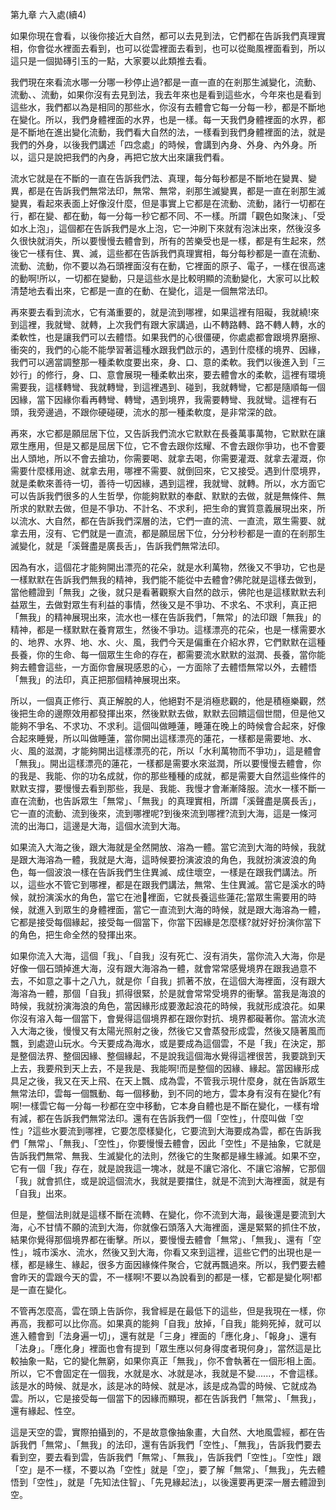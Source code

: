 第九章 六入處(續4)



如果你現在會看，以後你接近大自然，都可以去見到法，它們都在告訴我們真理實相，你會從水裡面去看到，也可以從雲裡面去看到，也可以從颱風裡面看到，所以這只是一個拋磚引玉的一點，大家要以此類推去看。

我們現在來看流水哪一分哪一秒停止過?都是一直一直的在剎那生滅變化，流動、流動、、流動，如果你沒有去見到法，我去年來也是看到這些水，今年來也是看到這些水，我們都以為是相同的那些水，你沒有去體會它每一分每一秒，都是不斷地在變化。所以，我們身體裡面的水界，也是一樣。每一天我們身體裡面的水界，都是不斷地在進出變化流動，我們看大自然的法，一樣看到我們身體裡面的法，就是我們的外身，以後我們講述「四念處」的時候，會講到內身、外身、內外身。所以，這只是說把我們的內身，再把它放大出來讓我們看。

流水它就是在不斷的一直在告訴我們法、真理，每分每秒都是不斷地在變異、變異，都是在告訴我們無常法印，無常、無常，剎那生滅變異，都是一直在剎那生滅變異，看起來表面上好像沒什麼，但是事實上它都是在流動、流動，諸行一切都在行，都在變、都在動，每一分每一秒它都不同、不一樣。所謂「觀色如聚沫」、「受如水上泡」，這個都在告訴我們是水上泡，它一沖刷下來就有泡沫出來，然後沒多久很快就消失，所以要慢慢去體會到，所有的苦樂受也是一樣，都是有生起來，然後它一樣有住、異、滅，這些都在告訴我們真理實相，每分每秒都是一直在流動、流動、流動，你不要以為石頭裡面沒有在動，它裡面的原子、電子，一樣在很高速的動啊!所以，一切都在變動，只是這些水是比較明顯的流動變化，大家可以比較清楚地去看出來，它都是一直的在動、在變化，這是一個無常法印。

再來要去看到流水，它有滿重要的，就是流到哪裡，如果這裡有阻礙，我就繞!來到這裡，我就彎、就轉，上次我們有跟大家講過，山不轉路轉、路不轉人轉，水的柔軟性，也是讓我們可以去體悟。如果我們的心很僵硬，你處處都會跟境界磨擦、衝突的，我們的心能不能學習著這種水跟我們啟示的，遇到什麼樣的境界、因緣，我們可以適當調整那一種柔軟度要出來，身、口、意的柔軟。我們以後進入到「三妙行」的修行，身、口、意會展現一種柔軟出來，要去體會水的柔軟，這裡有環境需要我，這樣轉彎、我就轉彎，到這裡遇到、碰到，我就轉彎，它都是隨順每一個因緣，當下因緣你看再轉彎、轉彎，遇到境界，我需要轉彎、我就彎。這裡有石頭，我旁邊過，不跟你硬碰硬，流水的那一種柔軟度，是非常深的啟。

再來，水它都是願屈居下位，又告訴我們流水它默默在長養萬事萬物，它默默在讓眾生應用，但是又都是屈居下位，它不會去跟你炫耀、不會去跟你爭功，也不會要出人頭地，所以不會去搶功，你需要喝、就拿去喝，你需要灌溉、就拿去灌溉，你需要什麼樣用途、就拿去用，哪裡不需要、就倒回來，它又接受。遇到什麼境界，就是柔軟來善待一切，善待一切因緣，遇到這裡，我就彎、就轉。所以，水方面它可以告訴我們很多的人生哲學，你能夠默默的奉獻、默默的去做，就是無條件、無所求的默默去做，但是不爭功、不計名、不求利，把生命的實質意義展現出來，所以流水、大自然，都在告訴我們深層的法，它們一直的流、一直流，眾生需要、就拿去用，沒有、它們就是一直流，都是願屈居下位，分分秒秒都是一直的在剎那生滅變化，就是「溪聲盡是廣長舌」，告訴我們無常法印。

因為有水，這個花才能夠開出漂亮的花朵，就是水利萬物，然後又不爭功，它也是一樣默默在告訴我們無我的精神，我們能不能從中去體會?佛陀就是這樣去做到，當他體證到「無我」之後，就只是看著觀察大自然的啟示，佛陀也是這樣默默去利益眾生，去做對眾生有利益的事情，然後又是不爭功、不求名、不求利，真正把「無我」的精神展現出來，流水也一樣在告訴我們，「無常」的法印跟「無我」的精神，都是一樣默默在養育眾生，然後不爭功。這樣漂亮的花朵，也是一樣需要水的、地界、水界、地、水、火、風，我們今天是偏重在介紹水界，它們默默在這種長養，你的生命、每一個眾生生命的存在，都需要流水默默的滋潤、長養，當你能夠去體會這些，一方面你會展現感恩的心，一方面除了去體悟無常以外，去體悟「無我」的法印，真正把那個精神展現出來。

所以，一個真正修行、真正解脫的人，他絕對不是消極悲觀的，他是積極樂觀，然後把生命的邊際效用都發揮出來，然後默默去做，默默去回饋這個世間，但是他又能夠不爭名、不求功、不求利。這個叫做睡蓮，睡蓮在晚上的時候會合起來，好像合起來睡覺，所以叫做睡蓮，當你開出這樣漂亮的蓮花，一樣都是需要地、水、火、風的滋潤，才能夠開出這樣漂亮的花，所以「水利萬物而不爭功」，這是體會「無我」。開出這樣漂亮的蓮花，一樣都是需要水來滋潤，所以要慢慢去體會，你的我是、我能、你的功名成就，你的那些種種的成就，都是需要大自然這些條件的默默支撐，要慢慢去看到那些，我是、我能、我慢才會漸漸降服。流水一樣不斷一直在流動，也告訴眾生「無常」、「無我」的真理實相，所謂「溪聲盡是廣長舌」，它一直的流動、流到後來，流到哪裡呢?到後來流到哪裡?流到大海，這是一條河流的出海口，這邊是大海，這個水流到大海。

如果流入大海之後，跟大海就是全然開放、溶為一體。當它流到大海的時候，我就是跟大海溶為一體，我就是大海，這時候要扮演波浪的角色，我就扮演波浪的角色，每一個波浪一樣在告訴我們生住異滅、成住壞空，一樣是在跟我們講法。所以，這些水不管它到哪裡，都是在跟我們講法，無常、生住異滅。當它是溪水的時候，就扮演溪水的角色，當它在池􏰉裡面，它就長養這些蓮花;當眾生需要用的時候，就進入到眾生的身體裡面，當它一直流到大海的時候，就是跟大海溶為一體，它都是接受每個緣起，接受每一個當下，你當下因緣是怎麼樣?就好好扮演你當下的角色，把生命全然的發揮出來。

如果你流入大海，這個「我」、「自我」沒有死亡、沒有消失，當你流入大海，你是好像一個石頭掉進大海，沒有跟大海溶為一體，就會常常感覺境界在跟我過意不去，不如意之事十之八九，就是你「自我」抓著不放，在這個大海裡面，沒有跟大海溶為一體，那個「自我」抓得很緊，於是就會常常受境界的衝擊。當我是海浪的時候，我就扮演海浪的角色，當因緣形成要激起浪花的時候，我就形成浪花。如果你沒有溶入每一個當下，會覺得這個境界都在跟你對抗、境界都礙著你。當流水流入大海之後，慢慢又有太陽光照射之後，然後它又會蒸發形成雲，然後又隨著風而飄，到處遊山玩水。今天要成為海水，或是要成為這個雲，不是「我」在決定，那是整個法界、整個因緣、整個緣起，不是說我這個海水覺得這裡很苦，我要跳到天上去，我要飛到天上去，不是我是、我能啊!而是整個的因緣、緣起。當因緣形成具足之後，我又在天上飛、在天上飄、成為雲，不管我示現什麼身，就在告訴眾生無常法印，雲每一個飄動、每一個移動，到不同的地方，雲本身有沒有在變化?有啊!一樣雲它每一分每一秒都在空中移動，它本身自體也是不斷在變化，一樣有增有減，都在告訴我們無常法印。還有在告訴我們一個「空性」，什麼叫做「空性」?這些水要流到哪裡，它要怎麼樣變化，它要流到大海要成為雲，都在告訴我們「無常」、「無我」、「空性」，你要慢慢去體會，因此「空性」不是抽象，它就是告訴我們無常、無我、生滅變化的法則，然後它的生聚都是緣生緣滅。如果不空，它有一個「我」存在，就是說我這一塊冰，就是不讓它溶化、不讓它溶解，它那個「我」就會抓住，或是說這個流水，我就是要擋住，就是不流到大海裡面，就是有「自我」出來。

但是，整個法則就是這樣不斷在流轉、在變化，你不流到大海，最後還是要流到大海，心不甘情不願的流到大海，你就像石頭落入大海裡面，還是緊緊的抓住不放，結果你覺得那個境界都在衝擊。所以，要慢慢去體會「無常」、「無我」、還有「空性」，城市溪水、流水，然後又到大海，你看又來到這裡，這些它們的出現也是一樣，都是緣生、緣起，很多方面因緣條件聚合，它就再飄過來。所以，我們要去體會昨天的雲跟今天的雲，不一樣啊!不要以為說看到的都是一樣，它都是變化啊!都是一直在變化。

不管再怎麼高，雲在頭上告訴你，我曾經是在最低下的這些，但是我現在一樣，你再高，我都可以比你高。如果真的能夠「自我」放掉，「自我」能夠死掉，就可以進入體會到「法身遍一切」，還有就是「三身」裡面的「應化身」、「報身」、還有「法身」。「應化身」裡面也會有提到「眾生應以何身得度者現何身」，當然這是比較抽象一點，它的變化無窮，如果你真正「無我」，你不會執著在一個形相上面。所以，它不會固定在一個我，水就是水、冰就是冰，我就是不變......，不會這樣。該是水的時候、就是水，該是冰的時候、就是冰，該是成為雲的時候、它就成為雲。所以，它是接受每一個當下的因緣而顯現，都在告訴我們「無常」、「無我」，還有緣起、性空。

這是天空的雲，實際拍攝到的，不是故意像抽象畫，大自然、大地風雲經，都在告訴我們「無常」、「無我」的法印，還有告訴我們「空性」、「無我」，告訴我們要去看到空，要去看到雲，告訴我們「無常」、「無我」，告訴我們「空性」。「空性」跟「空」是不一樣，不要以為「空性」就是「空」，要了解「無常」、「無我」，先去體悟到「空性」，就是「先知法住智」、「先見緣起法」，以後還要再更深一層去體證到空。

